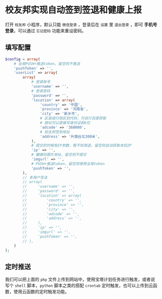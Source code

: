 # 校友邦实现自动签到签退和健康上报

打开 `校友邦` 小程序，默认只能 `微信登录` ，登录后在 `设置` 里 `退出登录` ，即可 **手机号登录**，可以通过 `忘记密码` 功能来重设密码。

## 填写配置

```php
$config = array(
    # 全局PUSH+推送token，留空则不推送
    'pushToken' => '',
    'userList' => array(
        array(
            # 登录账号
            'username' => '',
            # 登录密码
            'password' => '',
            'location' => array(
                'country' => '中国',
                'province' => '河南省',
                'city' => '新乡市',
                # 区县级行政区划代码，可自行百度获取
                # 貌似可以直接写身份证前6位
                'adcode' => '360000',
                # 校友邦签到地址
                'address' => '升旗台北300米',
            ),
            # 提交的时候有IP参数，暂不知用途，留空则自动获取本机IP
            'ip' => '', 
            # 健康码图片地址，留空则不提交
            'imgurl' => '',
            # PUSH+推送token，留空则使用全局token
            'pushToken' => '',
        ),
        // 多用户写法
        // array(
        //     'username' => '',
        //     'password' => '',
        //     'location' => array(
        //         'country' => '',
        //         'province' => '',
        //         'city' => '',
        //         'adcode' => '',
        //         'address' => '',
        //     ),
        //     'ip' => '', 
        //     'imgurl' => '',
        //     'pushToken' => '',
        // ),
    )
);
```

## 定时推送

我们可以把上面的 `php` 文件上传到网站中，使用宝塔计划任务进行触发，或者说写个 `shell` 脚本，`python` 脚本之类的搭配 `crontab` 定时触发，也可以上传到云函数，使用云函数的定时触发功能。